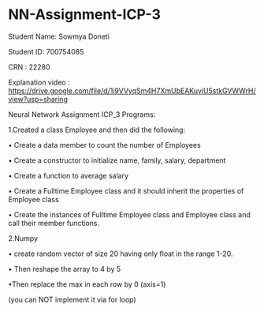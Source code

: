 # NN-Assignment-ICP-3

Student Name: Sowmya Doneti

Student ID: 700754085

CRN : 22280

Explanation video :  https://drive.google.com/file/d/1i9VVyqSm4H7XmUbEAKuyiU5stkGVWWrH/view?usp=sharing


Neural Network Assignment ICP_3 Programs:

1.Created a class Employee and then did the following:

• Create a data member to count the number of Employees

• Create a constructor to initialize name, family, salary, department

• Create a function to average salary

• Create a Fulltime Employee class and it should inherit the properties of Employee class

• Create the instances of Fulltime Employee class and Employee class and call their member functions.

2.Numpy

• create random vector of size 20 having only float in the range 1-20.

• Then reshape the array to 4 by 5

•Then replace the max in each row by 0 (axis=1)

(you can NOT implement it via for loop)
